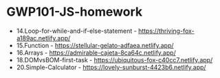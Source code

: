 # GWP101-JS-homework
* 14.Loop-for-while-and-if-else-statement - https://thriving-fox-a189ac.netlify.app/
* 15.Function - https://stellular-gelato-adfaea.netlify.app/
* 16.Arrays - https://admirable-cajeta-8ca64c.netlify.app/
* 18.DOMvsBOM-first-task - https://ubiquitous-fox-c40cc7.netlify.app/
* 20.Simple-Calculator - https://lovely-sunburst-4423b6.netlify.app/
